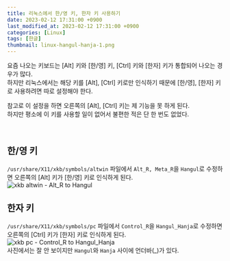 ```yaml
---
title: 리눅스에서 한/영 키, 한자 키 사용하기
date: 2023-02-12 17:31:00 +0900
last_modified_at: 2023-02-12 17:31:00 +0900
categories: [Linux]
tags: [한글]
thumbnail: linux-hangul-hanja-1.png
---
```


요즘 나오는 키보드는 [Alt] 키와 [한/영] 키, [Ctrl] 키와 [한자] 키가 통합되어 나오는 경우가 많다.  
하지만 리눅스에서는 해당 키를 [Alt], [Ctrl] 키로만 인식하기 때문에 [한/영], [한자] 키로 사용하려면 따로 설정해야 한다.

참고로 이 설정을 하면 오른쪽의 [Alt], [Ctrl] 키는 제 기능을 못 하게 된다.  
하지만 평소에 이 키를 사용할 일이 없어서 불편한 적은 단 한 번도 없었다.

<br/>

## 한/영 키
`/usr/share/X11/xkb/symbols/altwin` 파일에서 `Alt_R, Meta_R`을 `Hangul`로 수정하면 오른쪽의 [Alt] 키가 [한/영] 키로 인식하게 된다.  
![xkb altwin - Alt_R to Hangul](linux-hangul-hanja-1.png)

## 한자 키
`/usr/share/X11/xkb/symbols/pc` 파일에서 `Control_R`을 `Hangul_Hanja`로 수정하면 오른쪽의 [Ctrl] 키가 [한자] 키로 인식하게 된다.  
![xkb pc - Control_R to Hangul_Hanja](linux-hangul-hanja-2.png)  
사진에서는 잘 안 보이지만 `Hangul`와 `Hanja` 사이에 언더바(_)가 있다.
